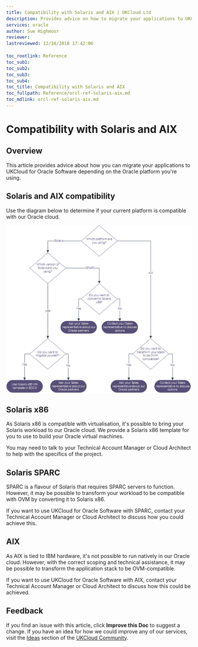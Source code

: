 ```yaml
---
title: Compatibility with Solaris and AIX | UKCloud Ltd
description: Provides advice on how to migrate your applications to UKCloud for Oracle Software depending on the Oracle platform you're using
services: oracle
author: Sue Highmoor
reviewer:
lastreviewed: 12/10/2018 17:42:06

toc_rootlink: Reference
toc_sub1: 
toc_sub2:
toc_sub3:
toc_sub4:
toc_title: Compatibility with Solaris and AIX
toc_fullpath: Reference/orcl-ref-solaris-aix.md
toc_mdlink: orcl-ref-solaris-aix.md
---
```


# Compatibility with Solaris and AIX

## Overview

This article provides advice about how you can migrate your applications to UKCloud for Oracle Software depending on the Oracle platform you're using.

## Solaris and AIX compatibility

Use the diagram below to determine if your current platform is compatible with our Oracle cloud.

![Solaris and AIX compatibility](images/orcl-solaris-aix.png)

## Solaris x86

As Solaris x86 is compatible with virtualisation, it's possible to bring your Solaris workload to our Oracle cloud. We provide a Solaris x86 template for you to use to build your Oracle virtual machines.

You may need to talk to your Technical Account Manager or Cloud Architect to help with the specifics of the project.

## Solaris SPARC

SPARC is a flavour of Solaris that requires SPARC servers to function. However, it may be possible to transform your workload to be compatible with OVM by converting it to Solaris x86.

If you want to use UKCloud for Oracle Software with SPARC, contact your Technical Account Manager or Cloud Architect to discuss how you could achieve this.

## AIX

As AIX is tied to IBM hardware, it's not possible to run natively in our Oracle cloud. However, with the correct scoping and technical assistance, it may be possible to transform the application stack to be OVM-compatible.

If you want to use UKCloud for Oracle Software with AIX, contact your Technical Account Manager or Cloud Architect to discuss how this could be achieved.

## Feedback

If you find an issue with this article, click **Improve this Doc** to suggest a change. If you have an idea for how we could improve any of our services, visit the [Ideas](https://community.ukcloud.com/ideas) section of the [UKCloud Community](https://community.ukcloud.com).
